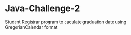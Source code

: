 # Java-Challenge-2
 Student Registrar program to caculate graduation date using GregorianCalendar format
